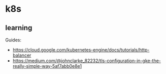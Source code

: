 # k8s

## learning

Guides:
- https://cloud.google.com/kubernetes-engine/docs/tutorials/http-balancer
- https://medium.com/@johnclarke_82232/tls-configuration-in-gke-the-really-simple-way-5af7abb0e8e1
